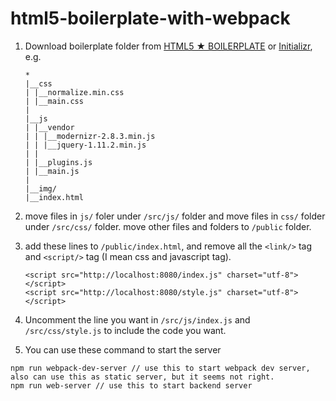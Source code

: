 # html5-boilerplate-with-webpack

1. Download boilerplate folder from [HTML5 ★ BOILERPLATE](https://html5boilerplate.com/) or [Initializr](http://www.initializr.com/), e.g.

	```
	*
	|__css
	| |__normalize.min.css
	| |__main.css
	|
	|__js
	| |__vendor
	| | |__modernizr-2.8.3.min.js
	| | |__jquery-1.11.2.min.js
	| |
	| |__plugins.js
	| |__main.js
	|
	|__img/
	|__index.html
	```

2. move files in `js/` foler under `/src/js/` folder and move files in `css/` folder under `/src/css/` folder. move other files and folders to `/public` folder.

3. add these lines to `/public/index.html`, and remove all the `<link/>` tag and `<script/>` tag (I mean css and javascript tag).

	```
	<script src="http://localhost:8080/index.js" charset="utf-8"></script>
	<script src="http://localhost:8080/style.js" charset="utf-8"></script>
	```

4. Uncomment the line you want in `/src/js/index.js` and `/src/css/style.js` to include the code you want.

5. You can use these command to start the server

  ```
  npm run webpack-dev-server // use this to start webpack dev server, also can use this as static server, but it seems not right.
  npm run web-server // use this to start backend server
  ```

